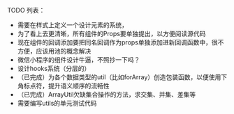 TODO 列表： 
- 需要在样式上定义一个设计元素的系统，
- 为了看上去更清晰，所有组件的Props要单独提出，以方便阅读源代码
- 现在组件的回调添加要把同名回调作为props单独添加进新回调函数中，很不方便，应该用池的概念解决
- 微信小程序的组件设计牛逼，不照抄一下吗？
- 设计hooks系统（分层的）
- （已完成）为各个数据类型的util（比如forArray）创造包装函数，以便使用下角标点符，提升语义顺序的流畅性
- （已完成）ArrayUtil欠缺集合操作的方法，求交集、并集、差集等
- 需要编写utils的单元测试代码

